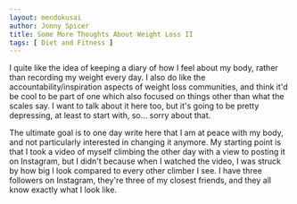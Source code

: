 ```yaml
---
layout: mendokusai
author: Jonny Spicer
title: Some More Thoughts About Weight Loss II
tags: [ Diet and Fitness ]
---
```

I quite like the idea of keeping a diary of how I feel about my body, rather than recording my weight every day. I also do like the accountability/inspiration aspects of weight loss
communities, and think it'd be cool to be part of one which also focused on things other than what the scales say. I want to talk about it here too, but it's going to be pretty
depressing, at least to start with, so... sorry about that.

The ultimate goal is to one day write here that I am at peace with my body, and not particularly interested in changing it anymore. My starting point is that I took a video of myself
climbing the other day with a view to posting it on Instagram, but I didn't because when I watched the video, I was struck by how big I look compared to every other climber I see. I
have three followers on Instagram, they're three of my closest friends, and they all know exactly what I look like.
